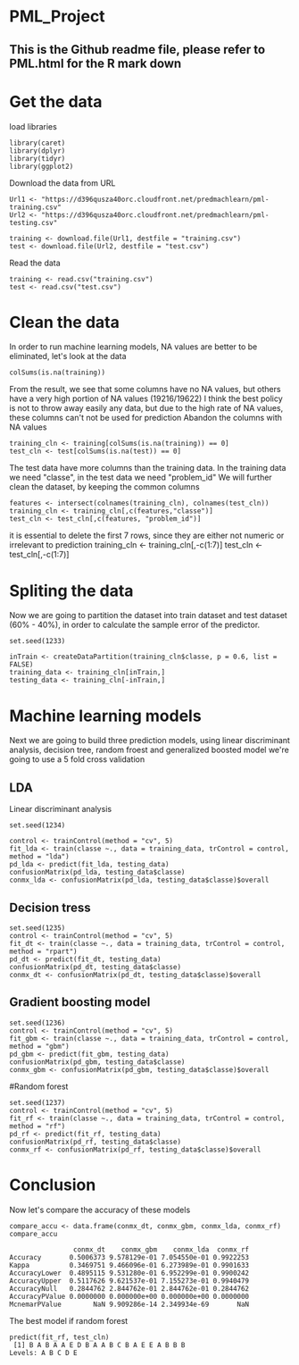 # PML_Project
This is the Github readme file, please refer to PML.html for the R mark down 
---


# Get the data 

load libraries  

```{r}
library(caret)
library(dplyr)
library(tidyr)
library(ggplot2)
```

Download the data from URL

```{r}
Url1 <- "https://d396qusza40orc.cloudfront.net/predmachlearn/pml-training.csv"
Url2 <- "https://d396qusza40orc.cloudfront.net/predmachlearn/pml-testing.csv"

training <- download.file(Url1, destfile = "training.csv")
test <- download.file(Url2, destfile = "test.csv")
```
Read the data 
```{r}
training <- read.csv("training.csv")
test <- read.csv("test.csv")
```
# Clean the data
In order to run machine learning models, NA values are better to be eliminated, let's look at the data 
```{r}
colSums(is.na(training))
```
From the result, we see that some columns have no NA values, but others have a very high portion of NA values (19216/19622)
I think the best policy is not to throw away easily any data, but due to the high rate of NA values, these columns can't not be used for prediction 
Abandon the columns with NA values 

```{r}
training_cln <- training[colSums(is.na(training)) == 0]
test_cln <- test[colSums(is.na(test)) == 0]
```
The test data have more columns than the training data. 
In the training data we need "classe", in the test data we need "problem_id" 
We will further clean the dataset, by keeping the common columns
```{r}
features <- intersect(colnames(training_cln), colnames(test_cln))
training_cln <- training_cln[,c(features,"classe")]
test_cln <- test_cln[,c(features, "problem_id")]
```
it is essential to delete the first 7 rows, since they are either not numeric or irrelevant to prediction 
training_cln <- training_cln[,-c(1:7)]
test_cln <- test_cln[,-c(1:7)]
# Spliting the data
Now we are going to partition the dataset into train dataset and test dataset (60% - 40%), in order to calculate the sample error of the predictor. 
```{r}
set.seed(1233)

inTrain <- createDataPartition(training_cln$classe, p = 0.6, list = FALSE)
training_data <- training_cln[inTrain,]
testing_data <- training_cln[-inTrain,]
```
# Machine learning models
Next we are going to build three prediction models, using linear discriminant analysis, decision tree, random froest and generalized boosted model
we're going to use a 5 fold cross validation 
## LDA
Linear discriminant analysis 
```{r}
set.seed(1234)

control <- trainControl(method = "cv", 5)
fit_lda <- train(classe ~., data = training_data, trControl = control, method = "lda")
pd_lda <- predict(fit_lda, testing_data)
confusionMatrix(pd_lda, testing_data$classe)
conmx_lda <- confusionMatrix(pd_lda, testing_data$classe)$overall
```

## Decision tress
```{r}
set.seed(1235)
control <- trainControl(method = "cv", 5)
fit_dt <- train(classe ~., data = training_data, trControl = control, method = "rpart")
pd_dt <- predict(fit_dt, testing_data)
confusionMatrix(pd_dt, testing_data$classe)
conmx_dt <- confusionMatrix(pd_dt, testing_data$classe)$overall
```
## Gradient boosting model 
```{r}
set.seed(1236)
control <- trainControl(method = "cv", 5)
fit_gbm <- train(classe ~., data = training_data, trControl = control, method = "gbm")
pd_gbm <- predict(fit_gbm, testing_data)
confusionMatrix(pd_gbm, testing_data$classe)
conmx_gbm <- confusionMatrix(pd_gbm, testing_data$classe)$overall
```
#Random forest
```{r}
set.seed(1237)
control <- trainControl(method = "cv", 5)
fit_rf <- train(classe ~., data = training_data, trControl = control, method = "rf")
pd_rf <- predict(fit_rf, testing_data)
confusionMatrix(pd_rf, testing_data$classe)
conmx_rf <- confusionMatrix(pd_rf, testing_data$classe)$overall
```

# Conclusion 
Now let's compare the accuracy of these models 
```{r}
compare_accu <- data.frame(conmx_dt, conmx_gbm, conmx_lda, conmx_rf)
compare_accu
```
```{r}
                conmx_dt    conmx_gbm    conmx_lda  conmx_rf
Accuracy       0.5006373 9.578129e-01 7.054550e-01 0.9922253
Kappa          0.3469751 9.466096e-01 6.273989e-01 0.9901633
AccuracyLower  0.4895115 9.531280e-01 6.952299e-01 0.9900242
AccuracyUpper  0.5117626 9.621537e-01 7.155273e-01 0.9940479
AccuracyNull   0.2844762 2.844762e-01 2.844762e-01 0.2844762
AccuracyPValue 0.0000000 0.000000e+00 0.000000e+00 0.0000000
McnemarPValue        NaN 9.909286e-14 2.349934e-69       NaN
```
The best model if random forest 
```{r}
predict(fit_rf, test_cln)
 [1] B A B A A E D B A A B C B A E E A B B B
Levels: A B C D E
```
